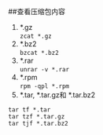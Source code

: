 ##查看压缩包内容
1. *.gz<br/>
 `zcat *.gz`
2. *.bz2<br/>
 `bzcat *.bz2`
3. *.rar<br/>
 `unrar -v *.rar`
4. *.rpm<br/>
 `rpm -qpl *.rpm`
5. \*.tar, \*.tar.gz和 \*.tar.bz2<br/>
````
tar tf *.tar
tar tzf *.tar.gz
tar tjf *.tar.bz2
````
